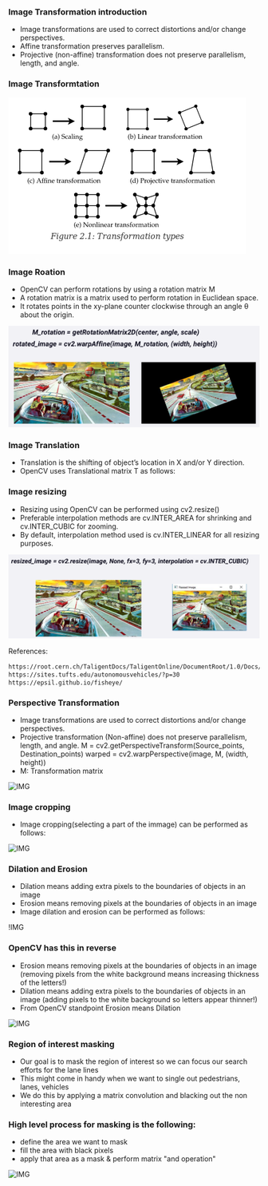### Image Transformation introduction

* Image transformations are used to correct distortions and/or change perspectives.
* Affine transformation preserves parallelism.
* Projective (non-affine) transformation does not preserve parallelism, length, and angle.

### Image Transformtation

![IMG](https://github.com/mpruna/Deep_Learning_And_Computer_Vision/blob/master/Computer_vision_Basics_2(Image_maniuplation)/images/image_transformation.png)

### Image Roation

* OpenCV can perform rotations by using a rotation matrix M
* A rotation matrix is a matrix used to perform rotation in Euclidean space.
* It rotates points in the xy-plane counter clockwise through an angle θ about the origin.

![IMG](https://github.com/mpruna/Deep_Learning_And_Computer_Vision/blob/master/Computer_vision_Basics_2(Image_maniuplation)/images/image_rotation.png)

### Image Translation

* Translation is the shifting of object’s location in X and/or Y direction.
* OpenCV uses Translational matrix T as follows:

### Image resizing

* Resizing using OpenCV can be performed using cv2.resize()
* Preferable interpolation methods are cv.INTER_AREA for shrinking and cv.INTER_CUBIC for zooming.
* By default, interpolation method used is cv.INTER_LINEAR for all resizing purposes.

![IMG](https://github.com/mpruna/Deep_Learning_And_Computer_Vision/blob/master/Computer_vision_Basics_2(Image_maniuplation)/images/image_resize.png)

References:
    
    https://root.cern.ch/TaligentDocs/TaligentOnline/DocumentRoot/1.0/Docs/books/GS/GS_27.html
    https://sites.tufts.edu/autonomousvehicles/?p=30
    https://epsil.github.io/fisheye/

### Perspective Transformation

* Image transformations are used to correct distortions and/or change perspectives.
* Projective transformation (Non-affine) does not preserve parallelism, length, and angle.
M = cv2.getPerspectiveTransform(Source_points, Destination_points)
warped = cv2.warpPerspective(image, M, (width, height))
* M: Transformation matrix

![IMG](image_transform.png)


### Image cropping

* Image cropping(selecting a part of the immage) can be performed as follows:

![IMG]()

### Dilation and Erosion

* Dilation means adding extra pixels to the boundaries of objects in an image
* Erosion means removing pixels at the boundaries of objects in an image
* Image dilation and erosion can be performed as follows:

!IMG[]()

### OpenCV has this in reverse

* Erosion means removing pixels at the boundaries of objects in an image (removing pixels from the white background
means increasing thickness of the letters!)
* Dilation means adding extra pixels to the boundaries of objects in an image (adding pixels to the white background so
letters appear thinner!)
* From OpenCV standpoint Erosion means Dilation

![IMG]()


### Region of interest masking

* Our goal is to mask the region of interest so we can focus our search efforts for the lane lines
* This might come in handy when we want to single out pedestrians, lanes, vehicles
* We do this by applying a matrix convolution and blacking out the non interesting area

### High level process for masking is the following:
* define the area we want to mask
* fill the area with black pixels
* apply that area as a mask & perform matrix "and operation"  

![IMG]()
